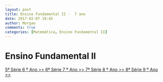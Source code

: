 ```yaml
---
layout: post
title: Ensino Fundamental II -  7 ano
date: 2017-02-07 19:45
author: Morgao
comments: true
categories: [Matemática, Ensino Fundamental II]
---
```


# Ensino Fundamental II

[5ª Série 6 º Ano >> ](https://tecritmodigital.com.br/#)
[6ª Série 7 º Ano >> ](https://tecritmodigital.com.br/#)
[7ª Série 8 º Ano >> ](https://tecritmodigital.com.br/#)
[8ª Série 9 º Ano >> ](https://tecritmodigital.com.br/#)